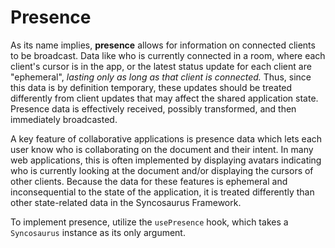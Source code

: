 # Presence

As its name implies, **presence** allows for information on connected clients to be broadcast. Data like who is currently connected in a room, where each client's cursor is in the app, or the latest status update for each client are "ephemeral", *lasting only as long as that client is connected.* Thus, since this data is by definition temporary, these updates should be treated differently from client updates that may affect the shared application state. Presence data is effectively received, possibly transformed, and then immediately broadcasted.

A key feature of collaborative applications is presence data which lets each user know who is collaborating on the document and their intent. In many web applications, this is often implemented by displaying avatars indicating who is currently looking at the document and/or displaying the cursors of other clients. Because the data for these features is ephemeral and inconsequential to the state of the application, it is treated differently than other state-related data in the Syncosaurus Framework.

To implement presence, utilize the `usePresence` hook, which takes a `Syncosaurus` instance as its only argument.